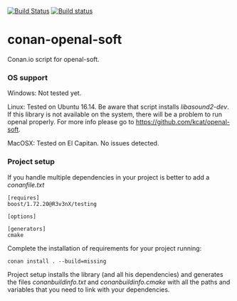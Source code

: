 [![Build Status](https://travis-ci.org/sixten-hilborn/conan-openal-soft.svg?branch=master)](https://travis-ci.org/sixten-hilborn/conan-openal-soft)
[![Build status](https://ci.appveyor.com/api/projects/status/480j79djp188n6rp?svg=true)](https://ci.appveyor.com/project/sixten-hilborn/conan-openal-soft)

# conan-openal-soft
Conan.io script for openal-soft.

### OS support
Windows:
  Not tested yet.
  
Linux:
  Tested on Ubuntu 16.14. Be aware that script installs *libasound2-dev*. If this library is not available on the system, there will be a problem to run openal properly. For more info please go to https://github.com/kcat/openal-soft.
  
MacOSX:
  Tested on El Capitan. No issues detected.
  
### Project setup

If you handle multiple dependencies in your project is better to add a *conanfile.txt*
    
    [requires]
    boost/1.72.20@R3v3nX/testing

    [options]
    
    [generators]
    cmake

Complete the installation of requirements for your project running:

    conan install . --build=missing 

Project setup installs the library (and all his dependencies) and generates the files *conanbuildinfo.txt* and *conanbuildinfo.cmake* with all the paths and variables that you need to link with your dependencies.
